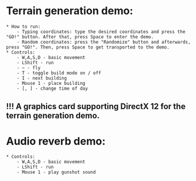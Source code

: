 # Terrain generation demo:
    * How to run:
        - Typing coordinates: type the desired coordinates and press the "GO!" button. After that, press Space to enter the demo.
        - Random coordinates: press the "Randomize" button and afterwards, press "GO!". Then, press Space to get transported to the demo.
    * Controls:
        - W,A,S,D - basic movement
        - LShift - run
        - ~ - fly
        - T - toggle build mode on / off
        - I - next building
        - Mouse 1 - place building
        - [, ] - change time of day

## **!!! A graphics card supporting DirectX 12 for the terrain generation demo.**

# Audio reverb demo:
    * Controls:
        - W,A,S,D - basic movement
        - LShift - run
        - Mouse 1 - play gunshot sound